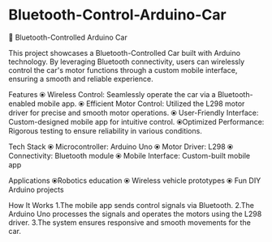 # Bluetooth-Control-Arduino-Car
🚗 Bluetooth-Controlled Arduino Car

This project showcases a Bluetooth-Controlled Car built with Arduino technology. By leveraging Bluetooth connectivity, users can wirelessly control the car's motor functions through a custom mobile interface, ensuring a smooth and reliable experience.

Features
⦿ Wireless Control: Seamlessly operate the car via a Bluetooth-enabled mobile app.
⦿ Efficient Motor Control: Utilized the L298 motor driver for precise and smooth motor operations.
⦿ User-Friendly Interface: Custom-designed mobile app for intuitive control.
⦿Optimized Performance: Rigorous testing to ensure reliability in various conditions.

Tech Stack
⦿ Microcontroller: Arduino Uno
⦿ Motor Driver: L298
⦿ Connectivity: Bluetooth module
⦿ Mobile Interface: Custom-built mobile app

Applications
⦿Robotics education
⦿ Wireless vehicle prototypes
⦿ Fun DIY Arduino projects

How It Works
1.The mobile app sends control signals via Bluetooth.
2.The Arduino Uno processes the signals and operates the motors using the L298 driver.
3.The system ensures responsive and smooth movements for the car.
